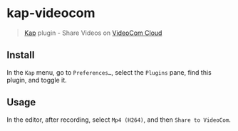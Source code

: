 # kap-videocom

> [Kap](https://github.com/wulkano/kap) plugin - Share Videos on [VideoCom Cloud](https://videocom.com)

## Install

In the `Kap` menu, go to `Preferences…`, select the `Plugins` pane, find this plugin, and toggle it.

## Usage

In the editor, after recording, select `Mp4 (H264)`, and then `Share to VideoCom`.